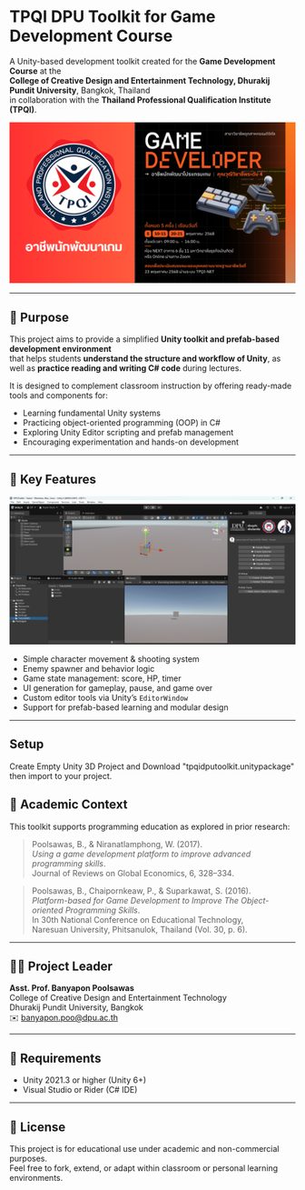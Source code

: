 # TPQI DPU Toolkit for Game Development Course

A Unity-based development toolkit created for the **Game Development Course** at the  
**College of Creative Design and Entertainment Technology, Dhurakij Pundit University**, Bangkok, Thailand  
in collaboration with the **Thailand Professional Qualification Institute (TPQI)**.

![](https://raw.githubusercontent.com/banyapon/tpqidputoolkit/refs/heads/main/ScreenShot/TPQI.png)

---

## 🎯 Purpose

This project aims to provide a simplified **Unity toolkit and prefab-based development environment**  
that helps students **understand the structure and workflow of Unity**, as well as **practice reading and writing C# code** during lectures.

It is designed to complement classroom instruction by offering ready-made tools and components for:

- Learning fundamental Unity systems
- Practicing object-oriented programming (OOP) in C#
- Exploring Unity Editor scripting and prefab management
- Encouraging experimentation and hands-on development

---

## 🧰 Key Features

![](https://raw.githubusercontent.com/banyapon/tpqidputoolkit/refs/heads/main/ScreenShot/TPQI2.png)

- Simple character movement & shooting system
- Enemy spawner and behavior logic
- Game state management: score, HP, timer
- UI generation for gameplay, pause, and game over
- Custom editor tools via Unity’s `EditorWindow`
- Support for prefab-based learning and modular design

---

## Setup

Create Empty Unity 3D Project and Download "tpqidputoolkit.unitypackage" then import to your project.

## 🏫 Academic Context

This toolkit supports programming education as explored in prior research:

> Poolsawas, B., & Niranatlamphong, W. (2017).  
> *Using a game development platform to improve advanced programming skills*.  
> Journal of Reviews on Global Economics, 6, 328–334.

> Poolsawas, B., Chaipornkeaw, P., & Suparkawat, S. (2016).  
> *Platform-based for Game Development to Improve The Object-oriented Programming Skills*.  
> In 30th National Conference on Educational Technology,  
> Naresuan University, Phitsanulok, Thailand (Vol. 30, p. 6).

---

## 👨‍🏫 Project Leader

**Asst. Prof. Banyapon Poolsawas**  
College of Creative Design and Entertainment Technology  
Dhurakij Pundit University, Bangkok  
✉️ banyapon.poo@dpu.ac.th

---

## 📌 Requirements

- Unity 2021.3 or higher (Unity 6+)
- Visual Studio or Rider (C# IDE)

---

## 📄 License
This project is for educational use under academic and non-commercial purposes.  
Feel free to fork, extend, or adapt within classroom or personal learning environments.
